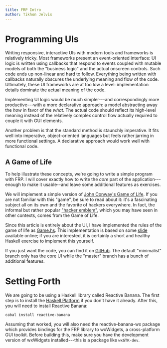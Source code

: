 ```yaml
---
title: FRP Intro
author: Tikhon Jelvis
---
```


<div class="content">

# Programming UIs

Writing responsive, interactive UIs with modern tools and frameworks is relatively tricky. Most frameworks present an event-oriented interface: UI logic is written using callbacks that respond to events coupled with mutable models of both the "business logic" and the actual onscreen controls. Such code ends up non-linear and hard to follow. Everything being written with callbacks naturally obscures the underlying meaning and flow of the code. Ultimately, these UI frameworks are at too low a level: implementation details dominate the actual meaning of the code.

Implementing UI logic would be much simpler---and correspondingly more productive---with a more declarative approach: a model abstracting away the *how* in favor of the *what*. The actual code should reflect its high-level meaning instead of the relatively complex control flow actually required to couple it with GUI elements.

Another problem is that the standard method is staunchly imperative. It fits well into imperative, object-oriented languages but feels rather jarring in more functional settings. A declarative approach would work well with functional code.

## A Game of Life

To help illustrate these concepts, we're going to write a simple program with FRP. I will cover exactly how to write the *core* part of the application---enough to make it usable--and leave some additional features as exercises. 

We will implement a simple version of [John Conway's Game of Life](http://en.wikipedia.org/wiki/Conway%27s_Game_of_Life). If you are not familiar with this "game", be sure to read about it: it's a fascinating subject all on its own and the favorite of hackers everywhere. In fact, the informal but rather popular ["hacker emblem"](http://www.catb.org/hacker-emblem/), which you may have seen in other contexts, comes from the Game of Life.

Since this article is entirely about the UI, I have implemented the rules of the game of life as [Game.hs](Game.hs). This implementation is based on some [slide](http://illustratedhaskell.org/index.php/2011/09/24/conways-game-of-life-with-repa/) available online; if you are interested, it is certainly a short and healthy Haskell exercise to implement this yourself.

If you just want the code, you can find it on [GitHub](https://github.com/TikhonJelvis/Reactive-Life). The default "minimalist" branch only has the core UI while the "master" branch has a bunch of additional features.

</div>

<div class="content">

# Setting Forth

<!-- Maybe switch everything to wxWidgets 2.9? That sounds like a good idea... -->

We are going to be using a Haskell library called Reactive Banana. The first step is to install the [Haskell Platform](http://www.haskell.org/platform/) if you don't have it already. After this, you will need to install Reactive Banana:

    cabal install reactive-banana
    
Assuming that worked, you will also need the reactive-banana-wx package which provides bindings for the FRP library to wxWidgets, a cross-platform GUI toolkit. Before building this, make sure you have the development version of wxWidgets installed---this is a package like `wxGTK-dev`.
